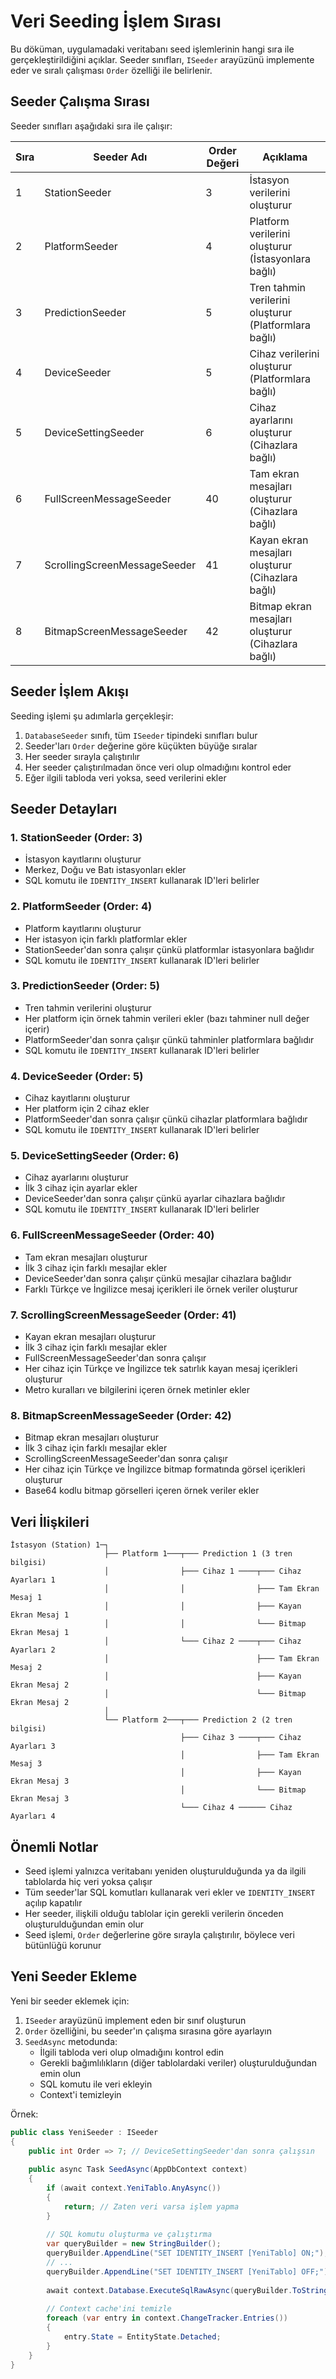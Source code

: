 # Veri Seeding İşlem Sırası

Bu döküman, uygulamadaki veritabanı seed işlemlerinin hangi sıra ile gerçekleştirildiğini açıklar. Seeder sınıfları, `ISeeder` arayüzünü implemente eder ve sıralı çalışması `Order` özelliği ile belirlenir.

## Seeder Çalışma Sırası

Seeder sınıfları aşağıdaki sıra ile çalışır:

| Sıra | Seeder Adı | Order Değeri | Açıklama |
| ---- | ---------- | ------------ | -------- |
| 1 | StationSeeder | 3 | İstasyon verilerini oluşturur |
| 2 | PlatformSeeder | 4 | Platform verilerini oluşturur (İstasyonlara bağlı) |
| 3 | PredictionSeeder | 5 | Tren tahmin verilerini oluşturur (Platformlara bağlı) |
| 4 | DeviceSeeder | 5 | Cihaz verilerini oluşturur (Platformlara bağlı) |
| 5 | DeviceSettingSeeder | 6 | Cihaz ayarlarını oluşturur (Cihazlara bağlı) |
| 6 | FullScreenMessageSeeder | 40 | Tam ekran mesajları oluşturur (Cihazlara bağlı) |
| 7 | ScrollingScreenMessageSeeder | 41 | Kayan ekran mesajları oluşturur (Cihazlara bağlı) |
| 8 | BitmapScreenMessageSeeder | 42 | Bitmap ekran mesajları oluşturur (Cihazlara bağlı) |

## Seeder İşlem Akışı

Seeding işlemi şu adımlarla gerçekleşir:

1. `DatabaseSeeder` sınıfı, tüm `ISeeder` tipindeki sınıfları bulur
2. Seeder'ları `Order` değerine göre küçükten büyüğe sıralar
3. Her seeder sırayla çalıştırılır
4. Her seeder çalıştırılmadan önce veri olup olmadığını kontrol eder
5. Eğer ilgili tabloda veri yoksa, seed verilerini ekler

## Seeder Detayları

### 1. StationSeeder (Order: 3)
- İstasyon kayıtlarını oluşturur
- Merkez, Doğu ve Batı istasyonları ekler
- SQL komutu ile `IDENTITY_INSERT` kullanarak ID'leri belirler

### 2. PlatformSeeder (Order: 4)
- Platform kayıtlarını oluşturur
- Her istasyon için farklı platformlar ekler
- StationSeeder'dan sonra çalışır çünkü platformlar istasyonlara bağlıdır
- SQL komutu ile `IDENTITY_INSERT` kullanarak ID'leri belirler

### 3. PredictionSeeder (Order: 5)
- Tren tahmin verilerini oluşturur
- Her platform için örnek tahmin verileri ekler (bazı tahminer null değer içerir)
- PlatformSeeder'dan sonra çalışır çünkü tahminler platformlara bağlıdır
- SQL komutu ile `IDENTITY_INSERT` kullanarak ID'leri belirler

### 4. DeviceSeeder (Order: 5)
- Cihaz kayıtlarını oluşturur
- Her platform için 2 cihaz ekler
- PlatformSeeder'dan sonra çalışır çünkü cihazlar platformlara bağlıdır
- SQL komutu ile `IDENTITY_INSERT` kullanarak ID'leri belirler

### 5. DeviceSettingSeeder (Order: 6)
- Cihaz ayarlarını oluşturur
- İlk 3 cihaz için ayarlar ekler
- DeviceSeeder'dan sonra çalışır çünkü ayarlar cihazlara bağlıdır
- SQL komutu ile `IDENTITY_INSERT` kullanarak ID'leri belirler

### 6. FullScreenMessageSeeder (Order: 40)
- Tam ekran mesajları oluşturur
- İlk 3 cihaz için farklı mesajlar ekler
- DeviceSeeder'dan sonra çalışır çünkü mesajlar cihazlara bağlıdır
- Farklı Türkçe ve İngilizce mesaj içerikleri ile örnek veriler oluşturur

### 7. ScrollingScreenMessageSeeder (Order: 41)
- Kayan ekran mesajları oluşturur
- İlk 3 cihaz için farklı mesajlar ekler
- FullScreenMessageSeeder'dan sonra çalışır
- Her cihaz için Türkçe ve İngilizce tek satırlık kayan mesaj içerikleri oluşturur
- Metro kuralları ve bilgilerini içeren örnek metinler ekler

### 8. BitmapScreenMessageSeeder (Order: 42)
- Bitmap ekran mesajları oluşturur
- İlk 3 cihaz için farklı mesajlar ekler
- ScrollingScreenMessageSeeder'dan sonra çalışır
- Her cihaz için Türkçe ve İngilizce bitmap formatında görsel içerikleri oluşturur
- Base64 kodlu bitmap görselleri içeren örnek veriler ekler

## Veri İlişkileri

```
İstasyon (Station) 1─┐
                     ├── Platform 1───┬─── Prediction 1 (3 tren bilgisi)
                     │                ├─── Cihaz 1 ────┬─── Cihaz Ayarları 1
                     │                │                ├─── Tam Ekran Mesaj 1
                     │                │                ├─── Kayan Ekran Mesaj 1
                     │                │                └─── Bitmap Ekran Mesaj 1
                     │                └─── Cihaz 2 ────┬─── Cihaz Ayarları 2
                     │                                 ├─── Tam Ekran Mesaj 2
                     │                                 ├─── Kayan Ekran Mesaj 2
                     │                                 └─── Bitmap Ekran Mesaj 2
                     │
                     └── Platform 2───┬─── Prediction 2 (2 tren bilgisi)
                                      ├─── Cihaz 3 ────┬─── Cihaz Ayarları 3
                                      │                ├─── Tam Ekran Mesaj 3
                                      │                ├─── Kayan Ekran Mesaj 3
                                      │                └─── Bitmap Ekran Mesaj 3
                                      └─── Cihaz 4 ────── Cihaz Ayarları 4
```

## Önemli Notlar

- Seed işlemi yalnızca veritabanı yeniden oluşturulduğunda ya da ilgili tablolarda hiç veri yoksa çalışır
- Tüm seeder'lar SQL komutları kullanarak veri ekler ve `IDENTITY_INSERT` açılıp kapatılır
- Her seeder, ilişkili olduğu tablolar için gerekli verilerin önceden oluşturulduğundan emin olur
- Seed işlemi, `Order` değerlerine göre sırayla çalıştırılır, böylece veri bütünlüğü korunur

## Yeni Seeder Ekleme

Yeni bir seeder eklemek için:

1. `ISeeder` arayüzünü implement eden bir sınıf oluşturun
2. `Order` özelliğini, bu seeder'ın çalışma sırasına göre ayarlayın
3. `SeedAsync` metodunda:
   - İlgili tabloda veri olup olmadığını kontrol edin
   - Gerekli bağımlılıkların (diğer tablolardaki veriler) oluşturulduğundan emin olun
   - SQL komutu ile veri ekleyin
   - Context'i temizleyin

Örnek:

```csharp
public class YeniSeeder : ISeeder
{
    public int Order => 7; // DeviceSettingSeeder'dan sonra çalışsın
    
    public async Task SeedAsync(AppDbContext context)
    {
        if (await context.YeniTablo.AnyAsync())
        {
            return; // Zaten veri varsa işlem yapma
        }
        
        // SQL komutu oluşturma ve çalıştırma
        var queryBuilder = new StringBuilder();
        queryBuilder.AppendLine("SET IDENTITY_INSERT [YeniTablo] ON;");
        // ...
        queryBuilder.AppendLine("SET IDENTITY_INSERT [YeniTablo] OFF;");
        
        await context.Database.ExecuteSqlRawAsync(queryBuilder.ToString());
        
        // Context cache'ini temizle
        foreach (var entry in context.ChangeTracker.Entries())
        {
            entry.State = EntityState.Detached;
        }
    }
} 